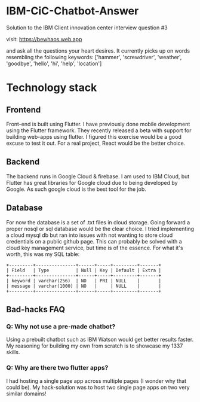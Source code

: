 # IBM-CiC-Chatbot-Answer
Solution to the IBM Client innovation center interview question #3

visit:
https://bewhaos.web.app

and ask all the questions your heart desires. It currently picks up on words resembling the following keywords: ['hammer', 'screwdriver', 'weather', 'goodbye', 'hello', 'hi', 'help', 'location']

# Technology stack
## Frontend
Front-end is built using Flutter. I have previously done mobile development using the Flutter framework. They recently released a beta with support for building web-apps using flutter. I figured this exercise would be a good excuse to test it out. For a real project, React would be the better choice.
## Backend
The backend runs in Google Cloud & firebase. I am used to IBM Cloud, but Flutter has great libraries for Google cloud due to being developed by Google. As such google cloud is the best tool for the job.
## Database
For now the database is a set of .txt files in cloud storage. Going forward a proper nosql or sql database would be the clear choice. I tried implementing a cloud mysql db but ran into issues with not wanting to store cloud credentials on a public github page. This can probably be solved with a cloud key management service, but time is of the essence.
For what it's worth, this was my SQL table:
```
+---------+---------------+------+-----+---------+-------+
| Field   | Type          | Null | Key | Default | Extra |
+---------+---------------+------+-----+---------+-------+
| keyword | varchar(256)  | NO   | PRI | NULL    |       |
| message | varchar(1000) | NO   |     | NULL    |       |
+---------+---------------+------+-----+---------+-------+
```
## Bad-hacks FAQ
### Q: Why not use a pre-made chatbot?
Using a prebuilt chatbot such as IBM Watson would get better results faster. My reasoning for building my own from scratch is to showcase my 1337 skills.
### Q: Why are there two flutter apps?
I had hosting a single page app across multiple pages (I wonder why that could be). My hack-solution was to host two single page apps on two very similar domains!